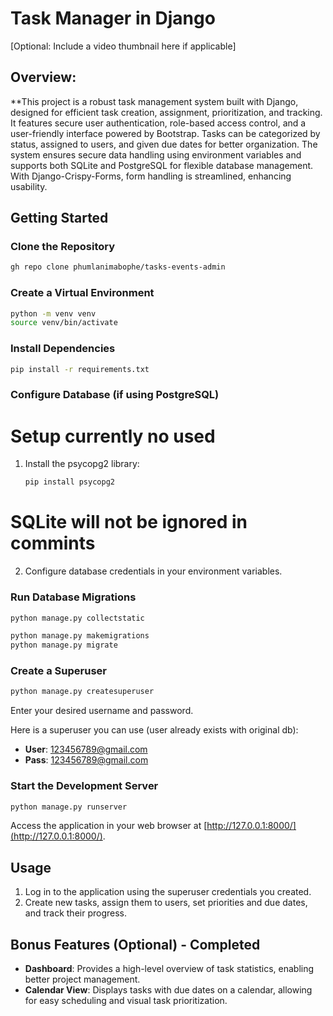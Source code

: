 # Task Manager in Django

[Optional: Include a video thumbnail here if applicable]

## Overview:
**This project is a robust task management system built with Django, designed for efficient task creation, assignment, prioritization, and tracking. It features secure user authentication, role-based access control, and a user-friendly interface powered by Bootstrap. Tasks can be categorized by status, assigned to users, and given due dates for better organization. The system ensures secure data handling using environment variables and supports both SQLite and PostgreSQL for flexible database management. With Django-Crispy-Forms, form handling is streamlined, enhancing usability.

## Getting Started

### Clone the Repository

```bash
gh repo clone phumlanimabophe/tasks-events-admin
```

### Create a Virtual Environment

```bash
python -m venv venv
source venv/bin/activate
```

### Install Dependencies

```bash
pip install -r requirements.txt
```

### Configure Database (if using PostgreSQL)

# Setup currently no used
1. Install the psycopg2 library:
   ```bash
   pip install psycopg2
   ```
  # SQLite will not be ignored in commints

2. Configure database credentials in your environment variables.

### Run Database Migrations

```bash
python manage.py collectstatic

python manage.py makemigrations
python manage.py migrate
```

### Create a Superuser

```bash
python manage.py createsuperuser
```
Enter your desired username and password.

Here is a superuser you can use (user already exists with original db):
- **User**: 123456789@gmail.com
- **Pass**: 123456789@gmail.com

### Start the Development Server

```bash
python manage.py runserver
```
Access the application in your web browser at [http://127.0.0.1:8000/](http://127.0.0.1:8000/).

## Usage

1. Log in to the application using the superuser credentials you created.
2. Create new tasks, assign them to users, set priorities and due dates, and track their progress.

## Bonus Features (Optional) - Completed

- **Dashboard**: Provides a high-level overview of task statistics, enabling better project management.
- **Calendar View**: Displays tasks with due dates on a calendar, allowing for easy scheduling and visual task prioritization.


